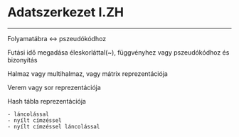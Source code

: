 # Adatszerkezet I.ZH

---

Folyamatábra <-> pszeudókódhoz

Futási idő megadása éleskorláttal(~), függvényhez vagy pszeudókódhoz és bizonyítás

Halmaz vagy multihalmaz, vagy mátrix reprezentációja

Verem vagy sor reprezentációja

Hash tábla reprezentációja

    - láncolással
    - nyílt címzéssel
    - nyílt címzéssel láncolással


